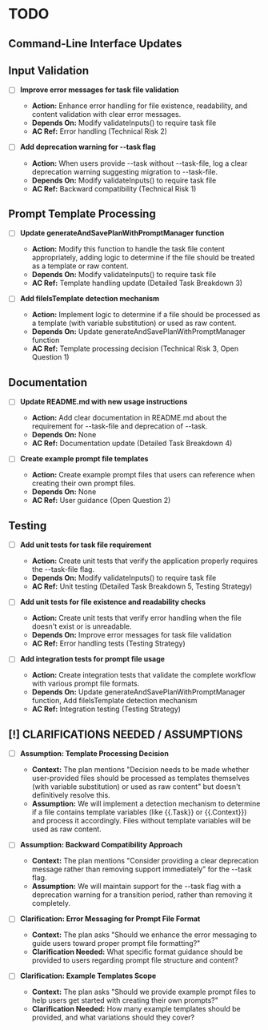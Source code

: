 # TODO

## Command-Line Interface Updates

## Input Validation

- [ ] **Improve error messages for task file validation**
  - **Action:** Enhance error handling for file existence, readability, and content validation with clear error messages.
  - **Depends On:** Modify validateInputs() to require task file
  - **AC Ref:** Error handling (Technical Risk 2)

- [ ] **Add deprecation warning for --task flag**
  - **Action:** When users provide --task without --task-file, log a clear deprecation warning suggesting migration to --task-file.
  - **Depends On:** Modify validateInputs() to require task file
  - **AC Ref:** Backward compatibility (Technical Risk 1)

## Prompt Template Processing
- [ ] **Update generateAndSavePlanWithPromptManager function**
  - **Action:** Modify this function to handle the task file content appropriately, adding logic to determine if the file should be treated as a template or raw content.
  - **Depends On:** Modify validateInputs() to require task file
  - **AC Ref:** Template handling update (Detailed Task Breakdown 3)

- [ ] **Add fileIsTemplate detection mechanism**
  - **Action:** Implement logic to determine if a file should be processed as a template (with variable substitution) or used as raw content.
  - **Depends On:** Update generateAndSavePlanWithPromptManager function
  - **AC Ref:** Template processing decision (Technical Risk 3, Open Question 1)

## Documentation
- [ ] **Update README.md with new usage instructions**
  - **Action:** Add clear documentation in README.md about the requirement for --task-file and deprecation of --task.
  - **Depends On:** None
  - **AC Ref:** Documentation update (Detailed Task Breakdown 4)

- [ ] **Create example prompt file templates**
  - **Action:** Create example prompt files that users can reference when creating their own prompt files.
  - **Depends On:** None
  - **AC Ref:** User guidance (Open Question 2)

## Testing
- [ ] **Add unit tests for task file requirement**
  - **Action:** Create unit tests that verify the application properly requires the --task-file flag.
  - **Depends On:** Modify validateInputs() to require task file
  - **AC Ref:** Unit testing (Detailed Task Breakdown 5, Testing Strategy)

- [ ] **Add unit tests for file existence and readability checks**
  - **Action:** Create unit tests that verify error handling when the file doesn't exist or is unreadable.
  - **Depends On:** Improve error messages for task file validation
  - **AC Ref:** Error handling tests (Testing Strategy)

- [ ] **Add integration tests for prompt file usage**
  - **Action:** Create integration tests that validate the complete workflow with various prompt file formats.
  - **Depends On:** Update generateAndSavePlanWithPromptManager function, Add fileIsTemplate detection mechanism
  - **AC Ref:** Integration testing (Testing Strategy)

## [!] CLARIFICATIONS NEEDED / ASSUMPTIONS

- [ ] **Assumption: Template Processing Decision**
  - **Context:** The plan mentions "Decision needs to be made whether user-provided files should be processed as templates themselves (with variable substitution) or used as raw content" but doesn't definitively resolve this.
  - **Assumption:** We will implement a detection mechanism to determine if a file contains template variables (like {{.Task}} or {{.Context}}) and process it accordingly. Files without template variables will be used as raw content.

- [ ] **Assumption: Backward Compatibility Approach**
  - **Context:** The plan mentions "Consider providing a clear deprecation message rather than removing support immediately" for the --task flag.
  - **Assumption:** We will maintain support for the --task flag with a deprecation warning for a transition period, rather than removing it completely.

- [ ] **Clarification: Error Messaging for Prompt File Format**
  - **Context:** The plan asks "Should we enhance the error messaging to guide users toward proper prompt file formatting?"
  - **Clarification Needed:** What specific format guidance should be provided to users regarding prompt file structure and content?

- [ ] **Clarification: Example Templates Scope**
  - **Context:** The plan asks "Should we provide example prompt files to help users get started with creating their own prompts?"
  - **Clarification Needed:** How many example templates should be provided, and what variations should they cover?